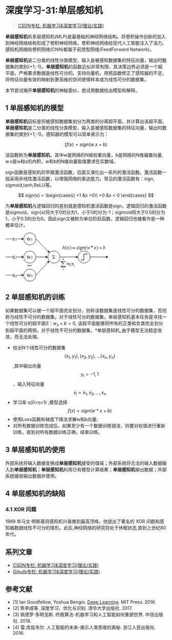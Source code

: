 # 深度学习-31:单层感知机

> [CSDN专栏: 机器学习&深度学习(理论/实践)](https://blog.csdn.net/column/details/27839.html)

**单层感知机**和多层感知机\(MLP\)是最基础的神经网络结构。将卷积操作创新的加入到神经网络结构形成了卷积神经网络，卷积神经网络给现代人工智能注入了活力。感知机网络和卷积网络\(CNN\)都属于前馈型网络\(FeedForward Network\)。

**单层感知机**是二分类的线性分类模型，输入是被感知数据集的特征向量，输出时数据集的类别{+1,-1}。**单层感知机**的函数近似非常有限，其决策边界必须是一个超平面，严格要求数据是线性可分的。支持向量机，用核函数修正了感知器的不足，将特征向量有效的映射到更高维的空间使得样本成为线性可分的数据集。

本节尝试揭开**单层感知机**的神秘面纱，尝试用数据给出模型和解释。

## 1 单层感知机的模型

**单层感知机**目标是将被感知数据集划分为两类的分离超平面，并计算出该超平面。**单层感知机**是二分类的线性分类模型，输入是被感知数据集的特征向量，输出时数据集的类别{+1,-1}。感知器的模型可以简单表示为：

$$
[f(x)=sign(w.x+b)
$$

该函数称为**单层感知机**，其中w是网络的N维权重向量，b是网络的N维偏置向量, w.x是w和x的内积，w和b的N维向量取值要求在实数域。

sign函数是感知机的早期激活函数，后面又演化出一系列的激活函数。激活函数一般采用非线性激活函数，以增强网络的表达能力。常见的激活函数有：sign, sigmoid,tanh,ReLU等。

$$
sign(x) = \begin{cases}
+1 &x >0\\
+0 &x < 0
\end{cases}
$$

为**单层感知机**与逻辑回归的差别就是感知机激活函数是sign，逻辑回归的激活函数是sigmoid。sign\(x\)将大于0的分为1，小于0的分为-1；sigmoid将大于0.5的分为1，小于0.5的分为0。因此sign又被称为单位阶跃函数，逻辑回归也被看作是一种概率估计。

![单层感知机的模型](../images/3-single-perception.png)

## 2 单层感知机的训练

如果数据集可以被一个超平面完全划分，则称该数据集是线性可分的数据集，否则称为线性不可分的数据集。对于线性可分的数据集，单层感知机基本任务是寻找一个线性可分的超平面$S：{w_x+b=0}$, 该超平面能够将所有的正类和负类完全划分到超平面的两侧。对于线性不可分的数据集，\*单层感知机_由于模型无法稳定收敛，而无法处理。

- 给出N个线性可分的数据集$${(x_1,y_1),(x_2,y_2),...(x_n,y_n)}$$,其中输出向量$$y_i={-1,1}$$ ，输入特征向量$$x_i={x_1,x_2,...,x_n}$$
- 学习率 η(0<η<1) ,模型选择$$f(x)=sign(w*x+b)$$
- 使用Loss函数和梯度下降法求解w和b向量;
- 对所有数据训练完成后，如果至少有一个数据训练错误，则要对权值进行重新训练，直到对所有数据训练正确，结束训练。

## 3 单层感知机的使用

外部系统将输入数据变换成**单层感知机**接受的值域；外部系统将合法的输入数据输入到**单层感知机**；**单层感知机**利用已有模型计算结果；**单层感知机**输出数据；外部系统接收输出数据并使用。

## 4 单层感知机的缺陷

### 4.1 XOR 问题

1969 年马文·明斯基将感知机兴奋推到最高顶峰。他提出了著名的 XOR 问题和感知器数据线性不可分的情形。此后,神经网络的研究将处于休眠状态,直到上世纪80年代。

## 系列文章

- [CSDN专栏: 机器学习&深度学习(理论/实践)](https://blog.csdn.net/column/details/27839.html)
- [Gihutb专栏: 机器学习&深度学习(理论/实践)](https://github.com/media-tm/MTOpenML)

## 参考文献

- [1] Ian Goodfellow, Yoshua Bengio. [Deep Learning](http://www.deeplearningbook.org/). MIT Press. 2016.
- [2] 焦李成等. 深度学习、优化与识别. 清华大学出版社. 2017.
- [3] 佩德罗·多明戈斯. 终极算法-机器学习和人工智能如何重塑世界. 中信出版社. 2018.
- [4] 雷.库兹韦尔. 人工智能的未来-揭示人类思维的奥秘.  浙江人民出版社. 2016.